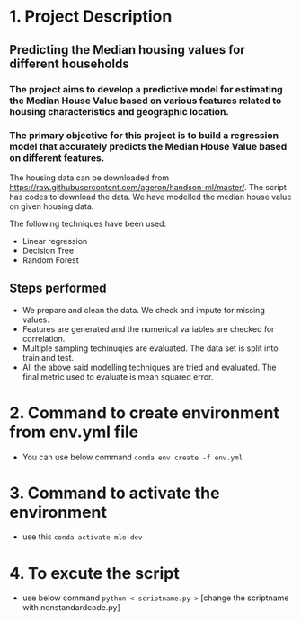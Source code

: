
# 1. Project Description
## Predicting the Median housing values for different households
### The project aims to develop a predictive model for estimating the Median House Value based on various features related to housing characteristics and geographic location.

### The primary objective for this project is to build a regression model that accurately predicts the Median House Value based on different features.

The housing data can be downloaded from https://raw.githubusercontent.com/ageron/handson-ml/master/. The script has codes to download the data. We have modelled the median house value on given housing data. 

The following techniques have been used: 

 - Linear regression
 - Decision Tree
 - Random Forest

## Steps performed
 - We prepare and clean the data. We check and impute for missing values.
 - Features are generated and the numerical variables are checked for correlation.
 - Multiple sampling techinuqies are evaluated. The data set is split into train and test.
 - All the above said modelling techniques are tried and evaluated. The final metric used to evaluate is mean squared error.


# 2. Command to create environment from env.yml file

 - You can use below command
   `conda env create -f env.yml`

# 3. Command to activate the environment

 - use this
   `conda activate mle-dev`

# 4. To excute the script
 
 - use below command
   `python < scriptname.py >` [change the scriptname with nonstandardcode.py]
